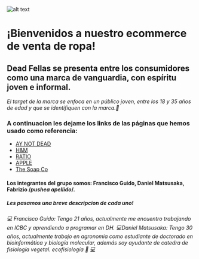 ![alt text](https://www.digitalhouse.com/ar/logo-DH.png)
# ¡Bienvenidos a nuestro ecommerce de venta de ropa!
## Dead Fellas se presenta entre los consumidores como una marca de vanguardia, con espíritu joven e informal. 
*El target de la marca se enfoca en un público joven, entre los 18 y 35 años de edad y que se identifiquen con la marca.🤘*
### A continuacion les dejame los links de las páginas que hemos usado como referencia: 
* [AY NOT DEAD](http:/www.aynotdead.com)
* [H&M](https://www2.hm.com/es_us/hombre/productos/camisetas-con-sin-mangas.html)
* [RATIO](https://ratiocoffee.com/)
* [APPLE](https://www.apple.com/la/)
* [The Soap Co](https://thesoapco.org/)

#### Los integrantes del grupo somos: Francisco Guido, Daniel Matsusaka, Fabrizio /*pushea apellido*/.
##### Les pasamos una breve descripcion de cada uno!
*💻 Francisco Guido: Tengo 21 años, actualmente me encuentro trabajando en ICBC y aprendiendo a programar en DH.*
*💻Daniel Matsusaka: Tengo 30 años, actualmente trabajo en agronomia como estudiante de doctorado en bioinformática y biología molecular, además soy ayudante de catedra de fisiología vegetal. ecofisiología 🌳*
*💻*

